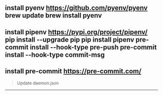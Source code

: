 install pyenv
https://github.com/pyenv/pyenv
brew update
brew install pyenv
-----
install pipenv
https://pypi.org/project/pipenv/
pip install --upgrade pip
pip install pipenv
pre-commit install --hook-type pre-push
pre-commit install --hook-type commit-msg
-----
install pre-commit 
https://pre-commit.com/
-----
> Update daemon.json
-----

